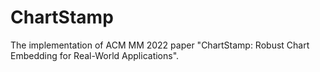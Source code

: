 # ChartStamp
The implementation of ACM MM 2022 paper "ChartStamp: Robust Chart Embedding for Real-World Applications".
